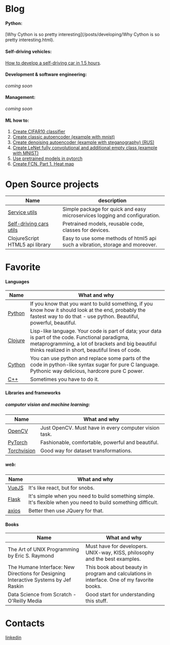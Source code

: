 # Blog

#### Python:

[Why Cython is so pretty interesting](/posts/developing/Why Cython is so pretty interesting.html).

#### Self-driving vehicles:

[How to develop a self-driving car in 1.5 hours](/self-driving/).

#### Development & software engineering:
*coming soon*

#### Management:
*coming soon*

#### ML how to:

1. [Create CIFAR10 classifier](https://github.com/Sid1057/pytorch_playground/blob/master/cifar10.ipynb)
2. [Create classic autoencoder (example with mnist)](https://github.com/Sid1057/pytorch_playground/blob/master/Autoencoders.ipynb)
3. [Create denoising autoencoder (example with steganography) (RUS)](https://github.com/Sid1057/pytorch_playground/blob/master/DAE.ipynb)
4. [Create LeNet fully convolutional and additional empty class (example with MNIST)](https://github.com/Sid1057/pytorch_playground/blob/master/LeNet%20with%20wrap%20on%20MNIST.ipynb)
5. [Use pretrained models in pytorch](https://github.com/Sid1057/pytorch_playground/blob/master/Using%20pretrained%20model.ipynb)
6. [Create FCN. Part 1. Heat map](https://github.com/Sid1057/pytorch_playground/blob/master/FCN%20heat%20map.ipynb)


# Open Source projects

| Name | description |
|------|-------------|
| [Service utils](https://github.com/Sid1057/service_utils) | Simple package for quick and easy microservices logging and configuration.  |
| [Self-driving cars utils](https://github.com/Sid1057/self-driving-cars-utils) | Pretrained models, reusable code, classes for devices.  |
| ClojureScript HTML5 api library | Easy to use some methods of html5 api such a vibration, storage and moreover. |


# Favorite

#### Languages

| Name          | What and why     |
| ------------- |------------------|
| [Python](python.org)      | If you know that you want to build something,  if you know how it should look at the end, probably the fastest way to do that - use python. Beautiful, powerful, beautiful. |
| [Clojure](clojure.org)     | Lisp-like language. Your code is part of data; your data is part of the code. Functional paradigma, metaprogramming, a lot of brackets and big beautiful thinks realized in short, beautiful lines of code. |
| [Cython](cython.org)      | You can use python and replace some parts of the code in python-like syntax sugar for pure C language. Pythonic way delicious, hardcore pure C power. |
| [C++](https://isocpp.org/)      | Sometimes you have to do it. |

#### Libraries and frameworks

##### computer vision and machine learning:

| Name          | What and why     |
| ------------- |------------------|
| [OpenCV](opencv.org)      | Just OpenCV. Must have in every computer vision task. |
| [PyTorch](pytorch.org)     | Fashionable, comfortable, powerful and beautiful. |
| [Torchvision](https://pytorch.org/docs/stable/torchvision/) | Good way for dataset transformations. |

##### web:

| Name          | What and why     |
| ------------- |------------------|
| [VueJS](vuejs.org)      | It's like react, but for snobs. |
| [Flask](http://flask.pocoo.org/)      | It's simple when you need to build something simple. It's flexible when you need to build something difficult. |
| [axios](https://github.com/axios/axios)      | Better then use JQuery for that. |

#### Books

| Name          | What and why     |
| ------------- |------------------|
| The Art of UNIX Programming by Eric S. Raymond    | Must have for developers. UNIX-way, KISS, philosophy and the best examples. |
| The Humane Interface: New Directions for Designing Interactive Systems by Jef Raskin | This book about beauty in program and calculations in interface. One of my favorite books. |
| Data Science from Scratch - O'Reilly Media | Good start for understanding this stuff. |

# Contacts

[linkedin](https://www.linkedin.com/in/ivan-deylid)
